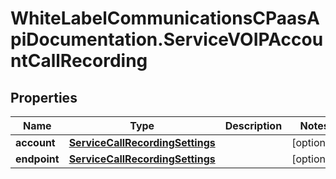 # WhiteLabelCommunicationsCPaasApiDocumentation.ServiceVOIPAccountCallRecording

## Properties

Name | Type | Description | Notes
------------ | ------------- | ------------- | -------------
**account** | [**ServiceCallRecordingSettings**](ServiceCallRecordingSettings.md) |  | [optional] 
**endpoint** | [**ServiceCallRecordingSettings**](ServiceCallRecordingSettings.md) |  | [optional] 


